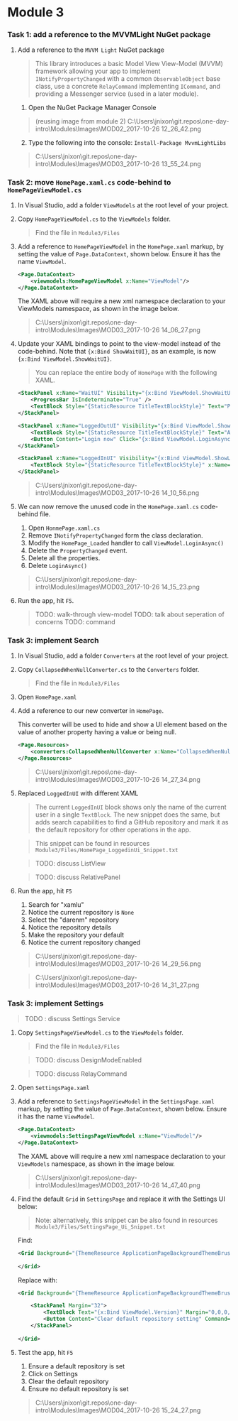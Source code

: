 # Module 3

### Task 1: add a reference to the MVVMLight NuGet package

1. Add a reference to the `MVVM Light` NuGet package 

    > This library introduces a basic Model View View-Model (MVVM) framework allowing your app to implement `INotifyPropertyChanged` with a common `ObservableObject` base class, use a concrete `RelayCommand` implementing `ICommand`, and providing a Messenger service (used in a later module).

    1. Open the NuGet Package Manager Console
    
    > (reusing image from module 2) C:\Users\jnixon\git.repos\one-day-intro\Modules\Images\MOD02_2017-10-26 12_26_42.png

    2. Type the following into the console: `Install-Package MvvmLightLibs`

    > C:\Users\jnixon\git.repos\one-day-intro\Modules\Images\MOD03_2017-10-26 13_55_24.png

### Task 2: move `HomePage.xaml.cs` code-behind to `HomePageViewModel.cs` 

1. In Visual Studio, add a folder `ViewModels` at the root level of your project.

1. Copy `HomePageViewModel.cs` to the `ViewModels` folder.

    > Find the file in `Module3/Files`

1. Add a reference to `HomePageViewModel` in the `HomePage.xaml` markup, by setting the value of `Page.DataContext`, shown below. Ensure it has the name `ViewModel`.

    ```xml
    <Page.DataContext>
        <viewmodels:HomePageViewModel x:Name="ViewModel"/>
    </Page.DataContext> 
    ```

    The XAML above will require a new xml namespace declaration to your  ViewModels namespace, as shown in the image below.

    > C:\Users\jnixon\git.repos\one-day-intro\Modules\Images\MOD03_2017-10-26 14_06_27.png

1. Update your XAML bindings to point to the view-model instead of the code-behind. Note that `{x:Bind ShowWaitUI}`, as an example, is now `{x:Bind ViewModel.ShowWaitUI}`.

    > You can replace the entire body of `HomePage` with the following XAML.

    ```xml
    <StackPanel x:Name="WaitUI" Visibility="{x:Bind ViewModel.ShowWaitUI, Mode=OneWay}">
        <ProgressBar IsIndeterminate="True" />
        <TextBlock Style="{StaticResource TitleTextBlockStyle}" Text="Please wait" />
    </StackPanel>

    <StackPanel x:Name="LoggedOutUI" Visibility="{x:Bind ViewModel.ShowLoggedOutUI, Mode=OneWay}">
        <TextBlock Style="{StaticResource TitleTextBlockStyle}" Text="Authentication is required" />
        <Button Content="Login now" Click="{x:Bind ViewModel.LoginAsync}" />
    </StackPanel>

    <StackPanel x:Name="LoggedInUI" Visibility="{x:Bind ViewModel.ShowLoggedInUI, Mode=OneWay}">
        <TextBlock Style="{StaticResource TitleTextBlockStyle}" x:Name="UserNameTextBlock" Text="{x:Bind ViewModel.User.name, Mode=OneWay}" />
    </StackPanel> 
    ```

    > C:\Users\jnixon\git.repos\one-day-intro\Modules\Images\MOD03_2017-10-26 14_10_56.png

1. We can now remove the unused code in the `HomePage.xaml.cs` code-behind file. 

    1. Open `HonmePage.xaml.cs`
    1. Remove `INotifyPropertyChanged` form the class declaration.
    1. Modify the `HomePage_Loaded` handler to call `ViewModel.LoginAsync()`
    1. Delete the `PropertyChanged` event.
    1. Delete all the properties.
    1. Delete `LoginAsync()`

    > C:\Users\jnixon\git.repos\one-day-intro\Modules\Images\MOD03_2017-10-26 14_15_23.png

1. Run the app, hit `F5`.

    > TODO: walk-through view-model
    > TODO: talk about seperation of concerns
    > TODO: command

### Task 3: implement Search

1. In Visual Studio, add a folder `Converters` at the root level of your project.

1. Copy `CollapsedWhenNullConverter.cs` to the `Converters` folder.

    > Find the file in `Module3/Files`

1. Open `HomePage.xaml`

1. Add a reference to our new converter in `HomePage`.

    This converter will be used to hide and show a UI element based on the value of another property having a value or being null.

    ```xml
    <Page.Resources>
        <converters:CollapsedWhenNullConverter x:Name="CollapsedWhenNullConverter" />
    </Page.Resources>
    ```

    > C:\Users\jnixon\git.repos\one-day-intro\Modules\Images\MOD03_2017-10-26 14_27_34.png

1. Replaced `LoggedInUI` with different XAML

    > The current `LoggedInUI` block shows only the name of the current user in a single `TextBlock`. The new snippet does the same, but adds search capabilities to find a GitHub repository and mark it as the default repository for other operations in the app.

    > This  snippet can be found in resources `Module3/Files/HomePage_LoggedinUi_Snippet.txt`

    > TODO: discuss ListView

    > TODO: discuss RelativePanel

1. Run the app, hit `F5`

    1. Search for "xamlu"
    1. Notice the current repository is `None`
    1. Select the "darenm" repository
    1. Notice the repository details
    1. Make the repository your default
    1. Notice the current repository changed
 
    > C:\Users\jnixon\git.repos\one-day-intro\Modules\Images\MOD03_2017-10-26 14_29_56.png

    > C:\Users\jnixon\git.repos\one-day-intro\Modules\Images\MOD03_2017-10-26 14_31_27.png


### Task 3: implement Settings

> TODO : discuss Settings Service

1. Copy `SettingsPageViewModel.cs` to the `ViewModels` folder.

    > Find the file in `Module3/Files`

    > TODO: discuss DesignModeEnabled

    > TODO: discuss RelayCommand

1. Open `SettingsPage.xaml`

1. Add a reference to `SettingsPageViewModel` in the `SettingsPage.xaml` markup, by setting the value of `Page.DataContext`, shown below. Ensure it has the name `ViewModel`.

    ```xml
    <Page.DataContext>
        <viewmodels:SettingsPageViewModel x:Name="ViewModel"/>
    </Page.DataContext> 
    ```

    The XAML above will require a new xml namespace declaration to your `ViewModels` namespace, as shown in the image below.

    > C:\Users\jnixon\git.repos\one-day-intro\Modules\Images\MOD03_2017-10-26 14_47_40.png

1. Find the default `Grid` in `SettingsPage` and replace it with the Settings UI below:

    > Note: alternatively, this snippet can be also found in resources `Module3/Files/SettingsPage_Ui_Snippet.txt`

    Find:  

    ```xml
    <Grid Background="{ThemeResource ApplicationPageBackgroundThemeBrush}">
      
    </Grid> 
    ```

    Replace with:

    ```xml
    <Grid Background="{ThemeResource ApplicationPageBackgroundThemeBrush}">

        <StackPanel Margin="32">
            <TextBlock Text="{x:Bind ViewModel.Version}" Margin="0,0,0,16" />
            <Button Content="Clear default repository setting" Command="{x:Bind ViewModel.ClearDefaultCommand}" />
        </StackPanel>
        
    </Grid> 
    ```

1. Test the app, hit `F5`

    1. Ensure a default repository is set
    1. Click on Settings
    1. Clear the default repository
    1. Ensure no default repository is set

    > C:\Users\jnixon\git.repos\one-day-intro\Modules\Images\MOD04_2017-10-26 15_24_27.png
